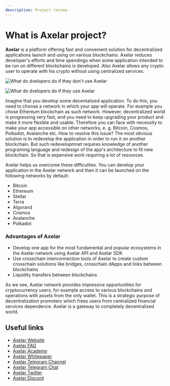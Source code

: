 ```yaml
---
description: Project review
---
```


# What is Axelar project?

**Axelar** is a platform offering fast and convenient solution for decentralized applications launch and using on various blockchains. Axelar reduces developer's efforts and time spendings when some application intended to be run on different blockchains is developed. Also Axelar allows any crypto user to operate with his crypto without using centralized services.

![What do dvelopers do if they don't use Axelar](../../.gitbook/assets/without\_axelar\_04.png)

![What do dvelopers do if they use Axelar](../../.gitbook/assets/axelar\_api\_03.png)

Imagine that you develop some decentalized application. To do this, you need to choose a network in which your app will operate. For example you chose Ethereum blockchain as such network. However, decentralized world is progressing very fast, and you need to keep upgrading your product and make it more flexible and usable. Therefore you can face with necessity to make your app accessible on other networks, e. g. Bitcoin, Cosmos, Polkadot, Avalanche etc. How to resolve this issue? The most obvious solution is to redevelop the application in order to run it on another blockchain. But such redevelopmnet requires knowledge of another programing language and redesign of the app's architecture to fit new blockchain. So that is expensive work requiring a lot of resources.

Axelar helps us overcome these difficulties. You can develop your application in the Axelar network and then it can be launched on the following networks by default:

* Bitcoin
* Ethereum
* Stellar
* Terra
* Algorand
* Cosmos
* Avalanche
* Polkadot

### Advantages of Axelar

* Develop one app for the most fundamental and popular ecosystems in the Axelar network using Axelar API and Axelar SDK
* Use crosschain interconnection tools of Axelar to create custom crosschain solutions like bridges, crosschain dApps and links between blockchains
* Liquidity transfers between blockchains

As we see, Axelar network provides impressive opportunities for cryptocurrency users, for example access to various blockchains and operations with assets from the only wallet. This is a strategic purpose of decentralization promoters which frees users from centralized financial services dependence. Axelar is a gateway to completely decentralized world.

## Useful links

* [Axelar Website](https://axelar.network)
* [Axelar FAQ](https://axelar.network/faq)
* [Axelar Academy](https://axelar.academy)
* [Axelar Whitepaper](what-is-axelar-project.md#what-is-axelar)
* [Axelar Telegram Channel](https://t.me/axelarnetwork)
* [Axelar Telegram Chat](https://t.me/axelarcommunity)
* [Axelar Twitter](https://twitter.com/axelarcore)
* [Axelar Discord](https://discord.gg/aRZ3Ra6f7D)
